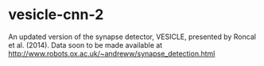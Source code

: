 # vesicle-cnn-2
An updated version of the synapse detector, VESICLE, presented by Roncal et al. (2014).
Data soon to be made available at <http://www.robots.ox.ac.uk/~andreww/synapse_detection.html>

